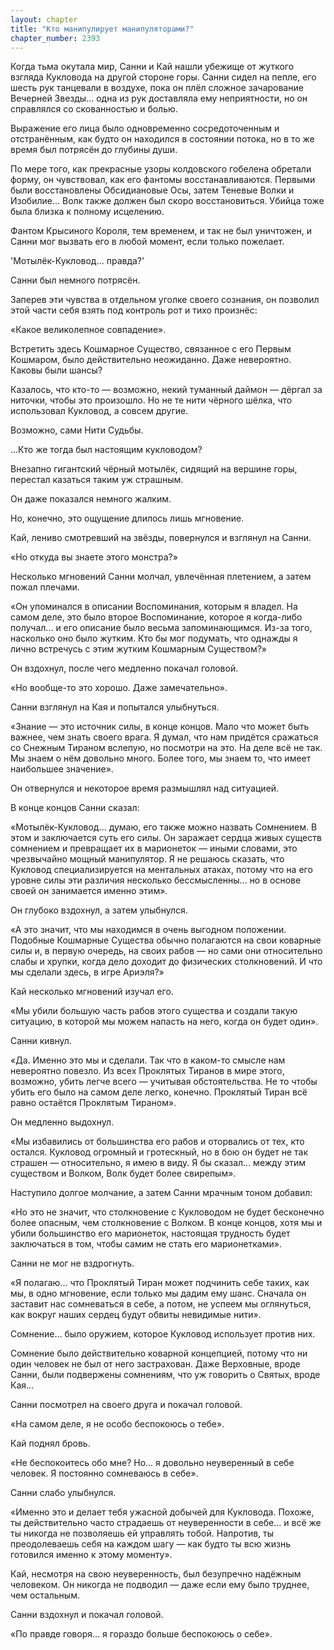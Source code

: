 ```yaml
---
layout: chapter
title: "Кто манипулирует манипуляторами?"
chapter_number: 2393
---
```




Когда тьма окутала мир, Санни и Кай нашли убежище от жуткого взгляда Кукловода на другой стороне горы. Санни сидел на пепле, его шесть рук танцевали в воздухе, пока он плёл сложное зачарование Вечерней Звезды... одна из рук доставляла ему неприятности, но он справлялся со скованностью и болью.

Выражение его лица было одновременно сосредоточенным и отстранённым, как будто он находился в состоянии потока, но в то же время был потрясён до глубины души.

По мере того, как прекрасные узоры колдовского гобелена обретали форму, он чувствовал, как его фантомы восстанавливаются. Первыми были восстановлены Обсидиановые Осы, затем Теневые Волки и Изобилие... Волк также должен был скоро восстановиться. Убийца тоже была близка к полному исцелению.

Фантом Крысиного Короля, тем временем, и так не был уничтожен, и Санни мог вызвать его в любой момент, если только пожелает.

'Мотылёк-Кукловод... правда?'

Санни был немного потрясён.

Заперев эти чувства в отдельном уголке своего сознания, он позволил этой части себя взять под контроль рот и тихо произнёс:

«Какое великолепное совпадение».

Встретить здесь Кошмарное Существо, связанное с его Первым Кошмаром, было действительно неожиданно. Даже невероятно. Каковы были шансы?

Казалось, что кто-то — возможно, некий туманный даймон — дёргал за ниточки, чтобы это произошло. Но не те нити чёрного шёлка, что использовал Кукловод, а совсем другие.

Возможно, сами Нити Судьбы.

...Кто же тогда был настоящим кукловодом?

Внезапно гигантский чёрный мотылёк, сидящий на вершине горы, перестал казаться таким уж страшным.

Он даже показался немного жалким.

Но, конечно, это ощущение длилось лишь мгновение.

Кай, лениво смотревший на звёзды, повернулся и взглянул на Санни.

«Но откуда вы знаете этого монстра?»

Несколько мгновений Санни молчал, увлечённая плетением, а затем пожал плечами.

«Он упоминался в описании Воспоминания, которым я владел. На самом деле, это было второе Воспоминание, которое я когда-либо получал... и его описание было весьма запоминающимся. Из-за того, насколько оно было жутким. Кто бы мог подумать, что однажды я лично встречусь с этим жутким Кошмарным Существом?»

Он вздохнул, после чего медленно покачал головой.

«Но вообще-то это хорошо. Даже замечательно».

Санни взглянул на Кая и попытался улыбнуться.

«Знание — это источник силы, в конце концов. Мало что может быть важнее, чем знать своего врага. Я думал, что нам придётся сражаться со Снежным Тираном вслепую, но посмотри на это. На деле всё не так. Мы знаем о нём довольно много. Более того, мы знаем то, что имеет наибольшее значение».

Он отвернулся и некоторое время размышлял над ситуацией.

В конце концов Санни сказал:

«Мотылёк-Кукловод... думаю, его также можно назвать Сомнением. В этом и заключается суть его силы. Он заражает сердца живых существ сомнением и превращает их в марионеток — иными словами, это чрезвычайно мощный манипулятор. Я не решаюсь сказать, что Кукловод специализируется на ментальных атаках, потому что на его уровне силы эти различия несколько бессмысленны... но в основе своей он занимается именно этим».

Он глубоко вздохнул, а затем улыбнулся.

«А это значит, что мы находимся в очень выгодном положении. Подобные Кошмарные Существа обычно полагаются на свои коварные силы и, в первую очередь, на своих рабов — но сами они относительно слабы и хрупки, когда дело доходит до физических столкновений. И что мы сделали здесь, в игре Ариэля?»

Кай несколько мгновений изучал его.

«Мы убили большую часть рабов этого существа и создали такую ситуацию, в которой мы можем напасть на него, когда он будет один».

Санни кивнул.

«Да. Именно это мы и сделали. Так что в каком-то смысле нам невероятно повезло. Из всех Проклятых Тиранов в мире этого, возможно, убить легче всего — учитывая обстоятельства. Не то чтобы убить его было на самом деле легко, конечно. Проклятый Тиран всё равно остаётся Проклятым Тираном».

Он медленно выдохнул.

«Мы избавились от большинства его рабов и оторвались от тех, кто остался. Кукловод огромный и гротескный, но в бою он будет не так страшен — относительно, я имею в виду. Я бы сказал... между этим существом и Волком, Волк будет более свирепым».

Наступило долгое молчание, а затем Санни мрачным тоном добавил:

«Но это не значит, что столкновение с Кукловодом не будет бесконечно более опасным, чем столкновение с Волком. В конце концов, хотя мы и убили большинство его марионеток, настоящая трудность будет заключаться в том, чтобы самим не стать его марионетками».

Санни не мог не вздрогнуть.

«Я полагаю... что Проклятый Тиран может подчинить себе таких, как мы, в одно мгновение, если только мы дадим ему шанс. Сначала он заставит нас сомневаться в себе, а потом, не успеем мы оглянуться, как вокруг наших сердец будут обвиты невидимые нити».

Сомнение... было оружием, которое Кукловод использует против них.

Сомнение было действительно коварной концепцией, потому что ни один человек не был от него застрахован. Даже Верховные, вроде Санни, были подвержены сомнениям, что уж говорить о Святых, вроде Кая...

Санни посмотрел на своего друга и покачал головой.

«На самом деле, я не особо беспокоюсь о тебе».

Кай поднял бровь.

«Не беспокоитесь обо мне? Но... я довольно неуверенный в себе человек. Я постоянно сомневаюсь в себе».

Санни слабо улыбнулся.

«Именно это и делает тебя ужасной добычей для Кукловода. Похоже, ты действительно часто страдаешь от неуверенности в себе... и всё же ты никогда не позволяешь ей управлять тобой. Напротив, ты преодолеваешь себя на каждом шагу — как будто ты всю жизнь готовился именно к этому моменту».

Кай, несмотря на свою неуверенность, был безупречно надёжным человеком. Он никогда не подводил — даже если ему было труднее, чем остальным.

Санни вздохнул и покачал головой.

«По правде говоря... я гораздо больше беспокоюсь о себе».

